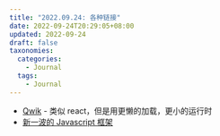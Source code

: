```yaml
---
title: "2022.09.24: 各种链接"
date: 2022-09-24T20:29:05+08:00
updated: 2022-09-24
draft: false
taxonomies:
  categories:
    - Journal
  tags:
    - Journal
---
```


- [Qwik](https://qwik.builder.io/) - 类似 react，但是用更懒的加载，更小的运行时
- [新一波的 Javascript 框架](https://frontendmastery.com/posts/the-new-wave-of-javascript-web-frameworks/)
